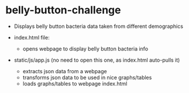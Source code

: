 # belly-button-challenge
- Displays belly button bacteria data taken from different demographics

- index.html file:
    - opens webpage to display belly button bacteria info

- static/js/app.js (no need to open this one, as index.html auto-pulls it)
    - extracts json data from a webpage
    - transforms json data to be used in nice graphs/tables
    - loads graphs/tables to webpage index.html